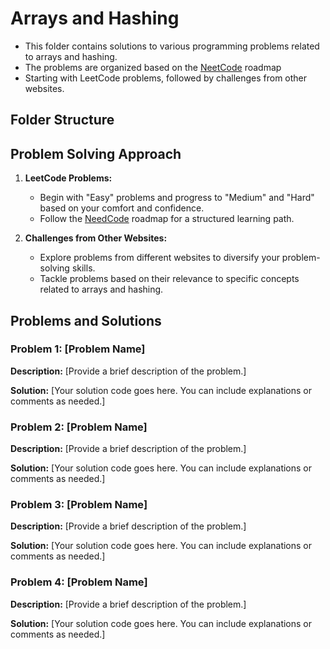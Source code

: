 # Arrays and Hashing

- This folder contains solutions to various programming problems related to arrays and hashing. 
- The problems are organized based on the [NeetCode](https://neetcode.io/) roadmap
- Starting with LeetCode problems, followed by challenges from other websites.

## Folder Structure


## Problem Solving Approach

1. **LeetCode Problems:**
   - Begin with "Easy" problems and progress to "Medium" and "Hard" based on your comfort and confidence.
   - Follow the [NeedCode](#needcode) roadmap for a structured learning path.

2. **Challenges from Other Websites:**
   - Explore problems from different websites to diversify your problem-solving skills.
   - Tackle problems based on their relevance to specific concepts related to arrays and hashing.

## Problems and Solutions

### Problem 1: [Problem Name]

**Description:**
[Provide a brief description of the problem.]

**Solution:**
[Your solution code goes here. You can include explanations or comments as needed.]

### Problem 2: [Problem Name]

**Description:**
[Provide a brief description of the problem.]

**Solution:**
[Your solution code goes here. You can include explanations or comments as needed.]

<!-- Add more problems and solutions below as needed -->

### Problem 3: [Problem Name]

**Description:**
[Provide a brief description of the problem.]

**Solution:**
[Your solution code goes here. You can include explanations or comments as needed.]

### Problem 4: [Problem Name]

**Description:**
[Provide a brief description of the problem.]

**Solution:**
[Your solution code goes here. You can include explanations or comments as needed.]
